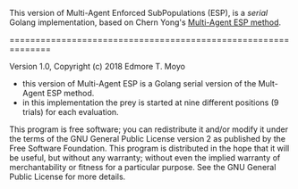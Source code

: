 This version of Multi-Agent Enforced SubPopulations (ESP), is a _serial_ Golang implementation, based on Chern Yong's
[Multi-Agent ESP method](http://nn.cs.utexas.edu/?multiagent-esp).

==============================================================

Version 1.0, Copyright (c) 2018 Edmore T. Moyo

- this version of Multi-Agent ESP is a Golang serial version of the Mult-Agent ESP method.
- in this implementation the prey is started at nine different positions (9 trials) for each evaluation.

This program is free software; you can redistribute it and/or modify it
under the terms of the GNU General Public License version 2 as published
by the Free Software Foundation. This program is distributed in the hope
that it will be useful, but without any warranty; without even the
implied warranty of merchantability or fitness for a particular purpose.
See the GNU General Public License for more details.
